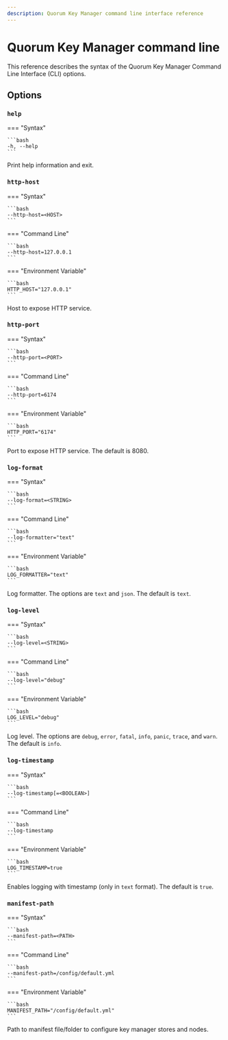 ```yaml
---
description: Quorum Key Manager command line interface reference
---
```


# Quorum Key Manager command line

This reference describes the syntax of the Quorum Key Manager Command Line Interface (CLI) options.

## Options

### `help`

=== "Syntax"

    ```bash
    -h, --help
    ```

Print help information and exit.

### `http-host`

=== "Syntax"

    ```bash
    --http-host=<HOST>
    ```

=== "Command Line"

    ```bash
    --http-host=127.0.0.1
    ```

=== "Environment Variable"

    ```bash
    HTTP_HOST="127.0.0.1"
    ```

Host to expose HTTP service.

### `http-port`

=== "Syntax"

    ```bash
    --http-port=<PORT>
    ```

=== "Command Line"

    ```bash
    --http-port=6174
    ```

=== "Environment Variable"

    ```bash
    HTTP_PORT="6174"
    ```

Port to expose HTTP service.
The default is 8080.

### `log-format`

=== "Syntax"

    ```bash
    --log-format=<STRING>
    ```

=== "Command Line"

    ```bash
    --log-formatter="text"
    ```

=== "Environment Variable"

    ```bash
    LOG_FORMATTER="text"
    ```

Log formatter.
The options are `text` and `json`.
The default is `text`.

### `log-level`

=== "Syntax"

    ```bash
    --log-level=<STRING>
    ```

=== "Command Line"

    ```bash
    --log-level="debug"
    ```

=== "Environment Variable"

    ```bash
    LOG_LEVEL="debug"
    ```

Log level.
The options are `debug`, `error`, `fatal`, `info`, `panic`, `trace`, and `warn`.
The default is `info`.

### `log-timestamp`

=== "Syntax"

    ```bash
    --log-timestamp[=<BOOLEAN>]
    ```

=== "Command Line"

    ```bash
    --log-timestamp
    ```

=== "Environment Variable"

    ```bash
    LOG_TIMESTAMP=true
    ```

Enables logging with timestamp (only in `text` format).
The default is `true`.

### `manifest-path`

=== "Syntax"

    ```bash
    --manifest-path=<PATH>
    ```

=== "Command Line"

    ```bash
    --manifest-path=/config/default.yml
    ```

=== "Environment Variable"

    ```bash
    MANIFEST_PATH="/config/default.yml"
    ```

Path to manifest file/folder to configure key manager stores and nodes.
